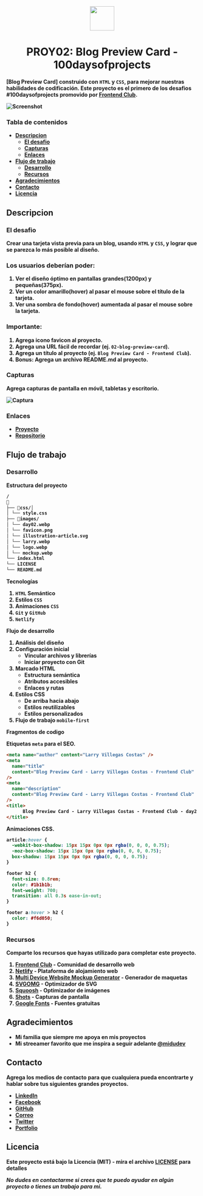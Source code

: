 <div align="center" style="text-align: center">
<img src = "./images/logo.webp" height="64" width="auto">
  <h1><b>PROY02: Blog Preview Card - 100daysofprojects<b></h1>
</div>

[Blog Preview Card] construido con `HTML` y `CSS`, para mejorar nuestras habilidades de codificación. Este proyecto es el primero de los desafios #100daysofprojects promovido por [Frontend Club](https://www.facebook.com/frontendclubfb).

![Screenshot](images/day02.webp)

### Tabla de contenidos

- [Descripcion](#descripcion)
  - [El desafio](#el-desafio)
  - [Capturas](#capturas)
  - [Enlaces](#enlaces)
- [Flujo de trabajo](#flujo-de-trabajo)
  - [Desarrollo](#desarrollo)
  - [Recursos](#recursos)
- [Agradecimientos](#agradecimientos)
- [Contacto](#contacto)
- [Licencia](#licencia)

## Descripcion

### El desafio

Crear una tarjeta vista previa para un blog, usando `HTML` y `CSS`, y lograr que se parezca lo más posible al diseño.

### Los usuarios deberían poder:

1. Ver el diseño óptimo en pantallas grandes(1200px) y pequeñas(375px).
2. Ver un color amarillo(hover) al pasar el mouse sobre el título de la tarjeta.
3. Ver una sombra de fondo(hover) aumentada al pasar el mouse sobre la tarjeta.

### Importante:

1. Agrega icono favicon al proyecto.
2. Agrega una URL fácil de recordar (ej. `02-blog-preview-card`).
3. Agrega un título al proyecto (ej. `Blog Preview Card - Frontend Club`).
4. **Bonus**: Agrega un archivo README.md al proyecto.


### Capturas

Agrega capturas de pantalla en móvil, tabletas y escritorio.

![Captura](images/mockup.webp)

### Enlaces

- [Proyecto](https://02-blog-preview-card-larry.netlify.app/)
- [Repositorio](https://github.com/LarryIVC/100_days_of_projects_day2)

## Flujo de trabajo

### Desarrollo

**Estructura del proyecto**

```txt
/
📂
├── 📂css/│ 
│ └── style.css
├── 📂images/
│ └── day02.webp
│ └── favicon.png
│ └── illustration-article.svg
│ └── larry.webp
│ └── logo.webp
│ └── mockup.webp
└── index.html
└── LICENSE
└── README.md
```

**Tecnologías**

1. `HTML` Semántico
2. Estilos `CSS`
3. Animaciones `CSS`
4. `Git` y `GitHub`
5. `Netlify`

**Flujo de desarrollo**

1. Análisis del diseño
2. Configuración inicial
   - Vincular archivos y librerías
   - Iniciar proyecto con Git
3. Marcado HTML
   - Estructura semántica
   - Atributos accesibles
   - Enlaces y rutas
4. Estilos CSS
   - De arriba hacia abajo
   - Estilos reutilizables
   - Estilos personalizados
5. Flujo de trabajo `mobile-first`

**Fragmentos de codigo**

Etiquetas `meta` para el SEO.

```html
<meta name="author" content="Larry Villegas Costas" />
<meta
  name="title"
  content="Blog Preview Card - Larry Villegas Costas - Frontend Club"
/>
<meta
  name="description"
  content="Blog Preview Card - Larry Villegas Costas - Frontend Club"
/>
<title>
      Blog Preview Card - Larry Villegas Costas - Frontend Club - day2
</title>
```

Animaciones CSS.

```css
article:hover {
  -webkit-box-shadow: 15px 15px 0px 0px rgba(0, 0, 0, 0.75);
  -moz-box-shadow: 15px 15px 0px 0px rgba(0, 0, 0, 0.75);
  box-shadow: 15px 15px 0px 0px rgba(0, 0, 0, 0.75);
}

footer h2 {
  font-size: 0.8rem;
  color: #1b1b1b;
  font-weight: 700;
  transition: all 0.3s ease-in-out;
}

footer a:hover > h2 {
  color: #f6d050;
}
```

### Recursos

Comparte los recursos que hayas utilizado para completar este proyecto.

1. [Frontend Club](https://www.facebook.com/frontendclubfb) - Comunidad de desarrollo web
2. [Netlify](https://www.netlify.com/) - Plataforma de alojamiento web
3. [Multi Device Website Mockup Generator](https://techsini.com/multi-mockup/index.php) - Generador de maquetas
4. [SVGOMG](https://jakearchibald.github.io/svgomg/) - Optimizador de SVG
5. [Squoosh](https://squoosh.app/) - Optimizador de imágenes
6. [Shots](https://shots.so/) - Capturas de pantalla
7. [Google Fonts](https://fonts.google.com/) - Fuentes gratuitas

## Agradecimientos

- Mi familia que siempre me apoya en mis proyectos
- Mi streeamer favorito que me inspira a seguir adelante [@midudev](https://www.twitch.tv/midudev)

## Contacto

Agrega los medios de contacto para que cualquiera pueda encontrarte y hablar sobre tus siguientes grandes proyectos.

- [LinkedIn](https://www.linkedin.com/in/larryvillegascostas/)
- [Facebook](https://www.facebook.com/profile.php?id=1201373751)
- [GitHub](https://github.com/LarryIVC)
- [Correo](mailto:larry_villegas@hotmail.com)
- [Twitter](https://twitter.com/LarryVillegas)
- [Portfolio](https://portfolio-larry.netlify.app/)

## Licencia

Este proyecto está bajo la Licencia (MIT) - mira el archivo [LICENSE](LICENSE) para detalles

*No dudes en contactarme si crees que te puedo ayudar en algún proyecto o tienes un trabajo para mi.*
